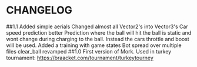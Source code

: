 # CHANGELOG
##1.1
Added simple aerials
Changed almost all Vector2's into Vector3's
Car speed prediction better
Prediction where the ball will hit the ball is static and wont change during charging to the ball. Instead the cars throttle and boost will be used.
Added a training with game states
Bot spread over multiple files
clear_ball revamped
##1.0
First version of Mork.
Used in turkey tournament: https://braacket.com/tournament/turkeytourney
